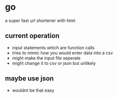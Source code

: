 # go
a super fast url shortener with html

## current operation
- input statements which are function calls
- tries to mimic how you would enter data into a csv
- might make the input file seperate
- might change it to csv or json but unlikely

## maybe use json
- wouldnt be that easy
